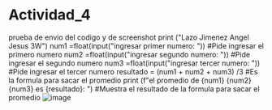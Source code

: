 # Actividad_4
prueba de envio del codigo y de screenshot
print ("Lazo Jimenez Angel Jesus 3W")
num1 =float(input("ingresar primer numero: ")) #Pide ingresar el primero numero
num2 =float(input("ingresar segundo numero: ")) #Pide ingresar el segundo numero
num3 =float(input("ingresar tercer numero: ")) #Pide ingresar el tercer numero
resultado = (num1 + num2 + num3) /3 #Es la formula para sacar el promedio
print (f"el promedio de {num1} {num2} {num3} es {resultado}: ") #Muestra el resultado de la formula para sacar el promedio
![image](https://github.com/user-attachments/assets/4206b6ad-5fce-46e9-b6fa-402074b64180)
